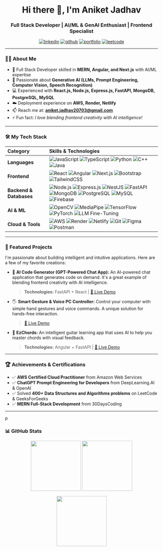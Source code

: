 <h1 align="center">Hi there 👋, I'm Aniket Jadhav</h1>
<h3 align="center">Full Stack Developer | AI/ML & GenAI Enthusiast | Frontend Specialist</h3>

<p align="center">
  <a href="https://www.linkedin.com/in/aniket-jadhav-a72466236/" target="blank"><img src="https://img.shields.io/badge/LinkedIn-%230077B5.svg?&style=for-the-badge&logo=linkedin&logoColor=white" alt="linkedin"/></a>
  <a href="https://github.com/aniketjadhav25000" target="blank"><img src="https://img.shields.io/badge/GitHub-%23121011.svg?&style=for-the-badge&logo=github&logoColor=white" alt="github"/></a>
  <a href="https://portfolio-ani-react.netlify.app/" target="blank"><img src="https://img.shields.io/badge/Portfolio-%23FF7139.svg?&style=for-the-badge&logo=firefox&logoColor=white" alt="portfolio"/></a>
  <a href="https://leetcode.com/u/user1222cx/" target="blank"><img src="https://img.shields.io/badge/LeetCode-%23FFA116.svg?&style=for-the-badge&logo=leetcode&logoColor=black" alt="leetcode"/></a>
</p>

---
### 👨‍💻 About Me
- 🚀 Full Stack Developer skilled in **MERN, Angular, and Next.js** with AI/ML expertise  
- 🤖 Passionate about **Generative AI (LLMs, Prompt Engineering, Computer Vision, Speech Recognition)**  
- 💻 Experienced with **React.js, Node.js, Express.js, FastAPI, MongoDB, PostgreSQL, MySQL**  
- ☁️ Deployment experience on **AWS, Render, Netlify**  
- 📫 Reach me at: **aniket.jadhav20703@gmail.com**  
- ⚡ Fun fact: _I love blending frontend creativity with AI intelligence!_  
---
### 🛠️ My Tech Stack

| Category | Skills & Technologies |
| :--- | :--- |
| **Languages** | ![JavaScript](https://img.shields.io/badge/JavaScript-F7DF1E?style=for-the-badge&logo=javascript&logoColor=black) ![TypeScript](https://img.shields.io/badge/TypeScript-007ACC?style=for-the-badge&logo=typescript&logoColor=white) ![Python](https://img.shields.io/badge/Python-3776AB?style=for-the-badge&logo=python&logoColor=white) ![C++](https://img.shields.io/badge/C++-00599C?style=for-the-badge&logo=cplusplus&logoColor=white) ![Java](https://img.shields.io/badge/Java-007396?style=for-the-badge&logo=java&logoColor=white) |
| **Frontend** | ![React](https://img.shields.io/badge/React-20232A?style=for-the-badge&logo=react&logoColor=61DAFB) ![Angular](https://img.shields.io/badge/Angular-DD0031?style=for-the-badge&logo=angular&logoColor=white) ![Next.js](https://img.shields.io/badge/Next.js-000000?style=for-the-badge&logo=nextdotjs&logoColor=white) ![Bootstrap](https://img.shields.io/badge/badge/Bootstrap-563D7C?style=for-the-badge&logo=bootstrap&logoColor=white) ![TailwindCSS](https://img.shields.io/badge/TailwindCSS-38B2AC?style=for-the-badge&logo=tailwind-css&logoColor=white) |
| **Backend & Databases**| ![Node.js](https://img.shields.io/badge/Node.js-43853D?style=for-the-badge&logo=node.js&logoColor=white) ![Express.js](https://img.shields.io/badge/Express.js-404D59?style=for-the-badge) ![NestJS](https://img.shields.io/badge/NestJS-E0234E?style=for-the-badge&logo=nestjs&logoColor=white) ![FastAPI](https://img.shields.io/badge/FastAPI-009688?style=for-the-badge&logo=fastapi&logoColor=white) ![MongoDB](https://img.shields.io/badge/MongoDB-4EA94B?style=for-the-badge&logo=mongodb&logoColor=white) ![PostgreSQL](https://img.shields.io/badge/PostgreSQL-316192?style=for-the-badge&logo=postgresql&logoColor=white) ![MySQL](https://img.shields.io/badge/MySQL-005C84?style=for-the-badge&logo=mysql&logoColor=white) ![Firebase](https://img.shields.io/badge/Firebase-FFCA28?style=for-the-badge&logo=firebase&logoColor=black) |
| **AI & ML** | ![OpenCV](https://img.shields.io/badge/OpenCV-27338e?style=for-the-badge&logo=OpenCV&logoColor=white) ![MediaPipe](https://img.shields.io/badge/MediaPipe-FF6F00?style=for-the-badge&logo=google&logoColor=white) ![TensorFlow](https://img.shields.io/badge/TensorFlow-FF6F00?style=for-the-badge&logo=TensorFlow&logoColor=white) ![PyTorch](https://img.shields.io/badge/PyTorch-EE4C2C?style=for-the-badge&logo=PyTorch&logoColor=white) ![LLM Fine-Tuning](https://img.shields.io/badge/LLM-FineTuning-8A2BE2?style=for-the-badge&logo=openai&logoColor=white) |
| **Cloud & Tools** | ![AWS](https://img.shields.io/badge/AWS-FF9900?style=for-the-badge&logo=amazonaws&logoColor=white) ![Render](https://img.shields.io/badge/Render-46E3B7?style=for-the-badge&logo=render&logoColor=black) ![Netlify](https://img.shields.io/badge/Netlify-00C7B7?style=for-the-badge&logo=netlify&logoColor=white) ![Git](https://img.shields.io/badge/Git-F05032?style=for-the-badge&logo=git&logoColor=white) ![Figma](https://img.shields.io/badge/Figma-F24E1E?style=for-the-badge&logo=figma&logoColor=white) ![Postman](https://img.shields.io/badge/Postman-FF6C37?style=for-the-badge&logo=postman&logoColor=white) |

---

### 🚀 Featured Projects

I'm passionate about building intelligent and intuitive applications. Here are a few of my favorite creations:

- 🤖 **AI Code Generator (GPT-Powered Chat App):** An AI-powered chat application that generates code on demand. It's a great example of blending frontend creativity with AI intelligence.
  > **Technologies:** FastAPI + React | [🔗 Live Demo](https://dancing-mousse-c5c6d5.netlify.app/)

- 🖐️ **Smart Gesture & Voice PC Controller:** Control your computer with simple hand gestures and voice commands. A unique solution for hands-free interaction.
  > [🔗 Live Demo](https://smart-gesture-voice-pc-controller.netlify.app/)

- 🎸 **EzChords:** An intelligent guitar learning app that uses AI to help you master chords with visual feedback.
  > **Technologies:** Angular + FastAPI | [🔗 Live Demo](https://ezchords-guitar-learning.netlify.app/)

---

### 🏆 Achievements & Certifications

- ✅ **AWS Certified Cloud Practitioner** from Amazon Web Services
- ✅ **ChatGPT Prompt Engineering for Developers** from DeepLearning.AI & OpenAI
- ✅ Solved **400+ Data Structures and Algorithms problems** on LeetCode & GeeksForGeeks
- ✅ **MERN Full-Stack Development** from 30DaysCoding
---
p
### 📊 GitHub Stats

<p align="center">
  <img src="https://github-readme-stats.vercel.app/api?username=aniketjadhav25000&show_icons=true&count_private=true&theme=tokyonight" height="165" />
  <img src="https://github-readme-streak-stats.herokuapp.com/?user=aniketjadhav25000&theme=tokyonight" height="165" />
</p>
<p align="center">
  <img src="https://github-readme-stats.vercel.app/api/top-langs/?username=aniketjadhav25000&layout=compact&theme=tokyonight" height="165" />
</p>
